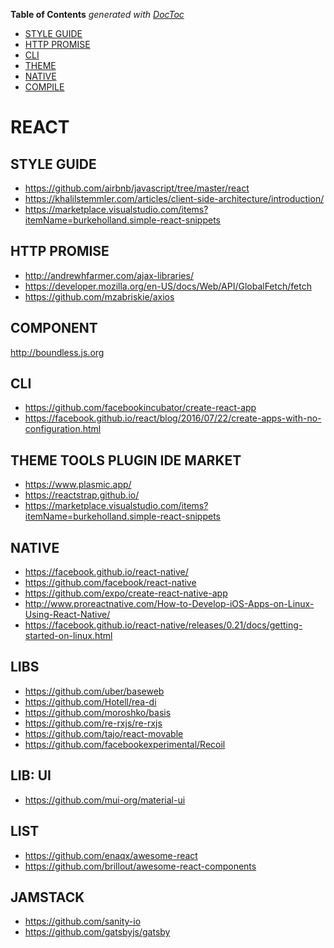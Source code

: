 <!-- START doctoc generated TOC please keep comment here to allow auto update -->
<!-- DON'T EDIT THIS SECTION, INSTEAD RE-RUN doctoc TO UPDATE -->
**Table of Contents**  *generated with [DocToc](https://github.com/thlorenz/doctoc)*

- [STYLE GUIDE](#style-guide)
- [HTTP PROMISE](#http-promise)
- [CLI](#cli)
- [THEME](#theme)
- [NATIVE](#native)
- [COMPILE](#compile)

<!-- END doctoc generated TOC please keep comment here to allow auto update -->

# REACT

## STYLE GUIDE
- https://github.com/airbnb/javascript/tree/master/react
- https://khalilstemmler.com/articles/client-side-architecture/introduction/
- https://marketplace.visualstudio.com/items?itemName=burkeholland.simple-react-snippets

## HTTP PROMISE 
-  http://andrewhfarmer.com/ajax-libraries/
- https://developer.mozilla.org/en-US/docs/Web/API/GlobalFetch/fetch
- https://github.com/mzabriskie/axios

## COMPONENT
http://boundless.js.org

## CLI
- https://github.com/facebookincubator/create-react-app
- https://facebook.github.io/react/blog/2016/07/22/create-apps-with-no-configuration.html


## THEME TOOLS PLUGIN IDE MARKET
- https://www.plasmic.app/
- https://reactstrap.github.io/
- https://marketplace.visualstudio.com/items?itemName=burkeholland.simple-react-snippets


## NATIVE
- https://facebook.github.io/react-native/
- https://github.com/facebook/react-native
- https://github.com/expo/create-react-native-app
- http://www.proreactnative.com/How-to-Develop-iOS-Apps-on-Linux-Using-React-Native/
- https://facebook.github.io/react-native/releases/0.21/docs/getting-started-on-linux.html

## LIBS

- https://github.com/uber/baseweb
- https://github.com/Hotell/rea-di
- https://github.com/moroshko/basis
- https://github.com/re-rxjs/re-rxjs
- https://github.com/tajo/react-movable
- https://github.com/facebookexperimental/Recoil

## LIB: UI
- https://github.com/mui-org/material-ui

## LIST

- https://github.com/enaqx/awesome-react
- https://github.com/brillout/awesome-react-components

## JAMSTACK

- https://github.com/sanity-io
- https://github.com/gatsbyjs/gatsby